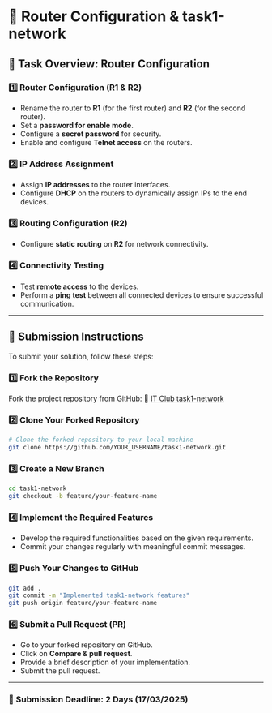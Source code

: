 # 🚀 Router Configuration & task1-network

## 📌 Task Overview: Router Configuration

### **1️⃣ Router Configuration (R1 & R2)**
- Rename the router to **R1** (for the first router) and **R2** (for the second router).
- Set a **password for enable mode**.
- Configure a **secret password** for security.
- Enable and configure **Telnet access** on the routers.

### **2️⃣ IP Address Assignment**
- Assign **IP addresses** to the router interfaces.
- Configure **DHCP** on the routers to dynamically assign IPs to the end devices.

### **3️⃣ Routing Configuration (R2)**
- Configure **static routing** on **R2** for network connectivity.

### **4️⃣ Connectivity Testing**
- Test **remote access** to the devices.
- Perform a **ping test** between all connected devices to ensure successful communication.

---

## 📌 Submission Instructions
To submit your solution, follow these steps:

### **1️⃣ Fork the Repository**
Fork the project repository from GitHub: 🔗 [IT Club task1-network](https://github.com/IT-Club-task1-network)

### **2️⃣ Clone Your Forked Repository**
```bash
# Clone the forked repository to your local machine
git clone https://github.com/YOUR_USERNAME/task1-network.git
```

### **3️⃣ Create a New Branch**
```bash
cd task1-network
git checkout -b feature/your-feature-name
```

### **4️⃣ Implement the Required Features**
- Develop the required functionalities based on the given requirements.
- Commit your changes regularly with meaningful commit messages.

### **5️⃣ Push Your Changes to GitHub**
```bash
git add .
git commit -m "Implemented task1-network features"
git push origin feature/your-feature-name
```

### **6️⃣ Submit a Pull Request (PR)**
- Go to your forked repository on GitHub.
- Click on **Compare & pull request**.
- Provide a brief description of your implementation.
- Submit the pull request.

---

### 🎯 Submission Deadline: **2 Days (17/03/2025)**

